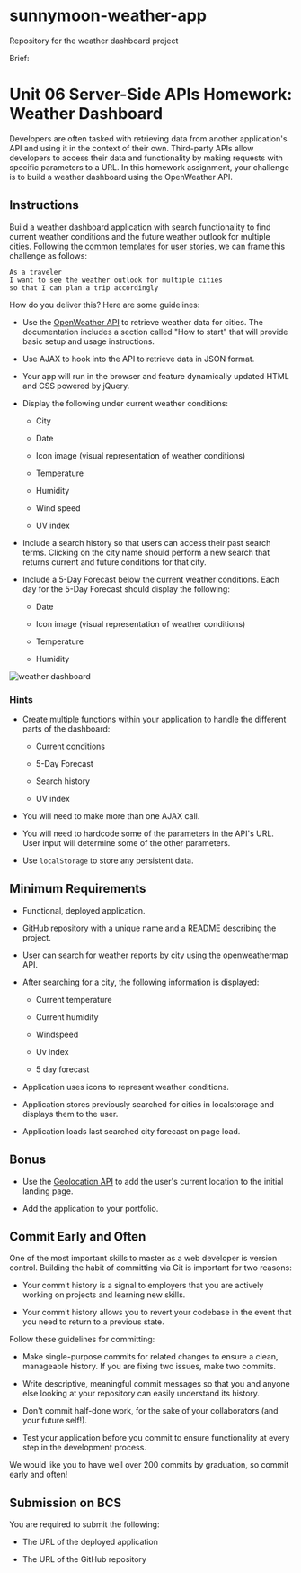 # sunnymoon-weather-app
Repository for the weather dashboard project

Brief:

# Unit 06 Server-Side APIs Homework: Weather Dashboard

Developers are often tasked with retrieving data from another application's API and using it in the context of their own. Third-party APIs allow developers to access their data and functionality by making requests with specific parameters to a URL. In this homework assignment, your challenge is to build a weather dashboard using the OpenWeather API.

## Instructions

Build a weather dashboard application with search functionality to find current weather conditions and the future weather outlook for multiple cities. Following the [common templates for user stories](https://en.wikipedia.org/wiki/User_story#Common_templates), we can frame this challenge as follows:

```
As a traveler
I want to see the weather outlook for multiple cities
so that I can plan a trip accordingly
```

How do you deliver this? Here are some guidelines:

- Use the [OpenWeather API](https://openweathermap.org/api) to retrieve weather data for cities. The documentation includes a section called "How to start" that will provide basic setup and usage instructions.

- Use AJAX to hook into the API to retrieve data in JSON format.

- Your app will run in the browser and feature dynamically updated HTML and CSS powered by jQuery.

- Display the following under current weather conditions:

  - City

  - Date

  - Icon image (visual representation of weather conditions)

  - Temperature

  - Humidity

  - Wind speed

  - UV index

- Include a search history so that users can access their past search terms. Clicking on the city name should perform a new search that returns current and future conditions for that city.

- Include a 5-Day Forecast below the current weather conditions. Each day for the 5-Day Forecast should display the following:

  - Date

  - Icon image (visual representation of weather conditions)

  - Temperature

  - Humidity

![weather dashboard](./Assets/06-Server-Side-APIs-homework-demo.png)

### Hints

- Create multiple functions within your application to handle the different parts of the dashboard:

  - Current conditions

  - 5-Day Forecast

  - Search history

  - UV index

- You will need to make more than one AJAX call.

- You will need to hardcode some of the parameters in the API's URL. User input will determine some of the other parameters.

- Use `localStorage` to store any persistent data.

## Minimum Requirements

- Functional, deployed application.

- GitHub repository with a unique name and a README describing the project.

- User can search for weather reports by city using the openweathermap API.

- After searching for a city, the following information is displayed:

  - Current temperature

  - Current humidity

  - Windspeed

  - Uv index

  - 5 day forecast

- Application uses icons to represent weather conditions.

- Application stores previously searched for cities in localstorage and displays them to the user.

- Application loads last searched city forecast on page load.

## Bonus

- Use the [Geolocation API](https://developer.mozilla.org/en-US/docs/Web/API/Geolocation_API) to add the user's current location to the initial landing page.

- Add the application to your portfolio.

## Commit Early and Often

One of the most important skills to master as a web developer is version control. Building the habit of committing via Git is important for two reasons:

- Your commit history is a signal to employers that you are actively working on projects and learning new skills.

- Your commit history allows you to revert your codebase in the event that you need to return to a previous state.

Follow these guidelines for committing:

- Make single-purpose commits for related changes to ensure a clean, manageable history. If you are fixing two issues, make two commits.

- Write descriptive, meaningful commit messages so that you and anyone else looking at your repository can easily understand its history.

- Don't commit half-done work, for the sake of your collaborators (and your future self!).

- Test your application before you commit to ensure functionality at every step in the development process.

We would like you to have well over 200 commits by graduation, so commit early and often!

## Submission on BCS

You are required to submit the following:

- The URL of the deployed application

- The URL of the GitHub repository
